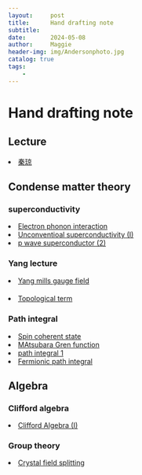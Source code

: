 ```yaml
---
layout:     post
title:      Hand drafting note 
subtitle:   
date:       2024-05-08
author:     Maggie
header-img: img/Andersonphoto.jpg
catalog: true
tags:
    - 
---
```





# Hand drafting note 

## Lecture 
<li>
<a href="https://maggiexheuw.github.io/pdf/qinqiong.pdf.pdf">
秦琼
</a></li>


##  Condense matter theory 

###  superconductivity
<li>
<a href="https://maggiexheuw.github.io/pdf2/electron.pdf">
Electron phonon interaction
</a></li>


<li>
<a href="https://maggiexheuw.github.io/pdf/unconventional.pdf">
Unconventioal superconductivity (I)
</a></li>

<li>
<a href="https://maggiexheuw.github.io/pdf2/p wave.pdf">
p wave superconductor (2)
</a></li>


### Yang lecture 


<li>
<a href="https://maggiexheuw.github.io/Group/symmetry.pdf">
Yang mills gauge field  
</a></li>

####


<li>
<a href="https://maggiexheuw.github.io/Group/topological.pdf">
Topological term
</a></li>




### Path integral

<li>
<a href="https://maggiexheuw.github.io/pdf/coherent state.pdf">
Spin coherent state
</a></li>


<li>
<a href="https://maggiexheuw.github.io/Group/green.pdf">
MAtsubara Gren function 
</a></li>

<li>
<a href="https://maggiexheuw.github.io/pdf2/path integral.pdf">
path integral 1
</a></li>


<li>
<a href="https://maggiexheuw.github.io/Group/path2.pdf">
Fermionic path integral 
</a></li>


## Algebra 

### Clifford algebra


<li>
<a href="https://maggiexheuw.github.io/pdf/clifford.pdf.pdf">
Clifford Algebra (I)
</a></li>


### Group theory

<li>
<a href="https://maggiexheuw.github.io/Group/crystal.pdf">
Crystal field splitting
</a></li>
